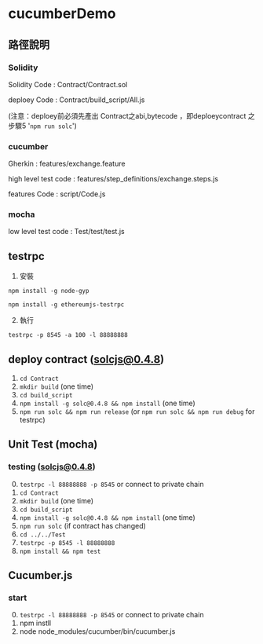# cucumberDemo


## 路徑說明
### Solidity

Solidity Code : Contract/Contract.sol

deploey Code : Contract/build_script/All.js

(注意：deploey前必須先產出 Contract之abi,bytecode ，即deploeycontract 之步驟5 '```npm run solc```')

### cucumber

Gherkin : features/exchange.feature

high level test code : features/step_definitions/exchange.steps.js

features Code : script/Code.js

### mocha

low level test code : Test/test/test.js



## testrpc

1. 安裝

  ```npm install -g node-gyp```

  ```npm install -g ethereumjs-testrpc```

2. 執行

  ```testrpc -p 8545 -a 100 -l 88888888```

## deploy contract (solcjs@0.4.8)

1. ```cd Contract```
2. ```mkdir build``` (one time)
3. ```cd build_script```
4. ```npm install -g solc@0.4.8 && npm install``` (one time)
5. ```npm run solc && npm run release``` (or ```npm run solc && npm run debug``` for testrpc)

## Unit Test (mocha)
### testing (solcjs@0.4.8)

0. ```testrpc -l 88888888 -p 8545``` or connect to private chain
1. ```cd Contract```
2. ```mkdir build``` (one time)
3. ```cd build_script```
4. ```npm install -g solc@0.4.8 && npm install``` (one time)
5. ```npm run solc``` (if contract has changed)
6. ```cd ../../Test```
7. ```testrpc -p 8545 -l 88888888```
8. ```npm install && npm test```

## Cucumber.js
### start ###

0. ```testrpc -l 88888888 -p 8545``` or connect to private chain
1. npm instll
2. node node_modules/cucumber/bin/cucumber.js
